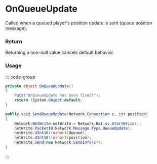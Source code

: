 # OnQueueUpdate
<Badge type="info" text="Queue"/><Badge type="danger" text="Carbon Compatible"/><Badge type="warning" text="Oxide Compatible"/>
Called when a queued player's position update is sent (queue position message).

### Return
Returning a non-null value cancels default behavior.

### Usage
::: code-group
```csharp [Example]
private object OnQueueUpdate()
{
	Puts("OnQueueUpdate has been fired!");
	return (System.Object)default;
}
```
```csharp [Source — Assembly-CSharp @ ConnectionQueue]
public void SendQueueUpdate(Network.Connection c, int position)
{
	Network.NetWrite netWrite = Network.Net.sv.StartWrite();
	netWrite.PacketID(Network.Message.Type.QueueUpdate);
	netWrite.UInt16((ushort)Queued);
	netWrite.UInt16((ushort)position);
	netWrite.Send(new Network.SendInfo(c));
}

```
:::
